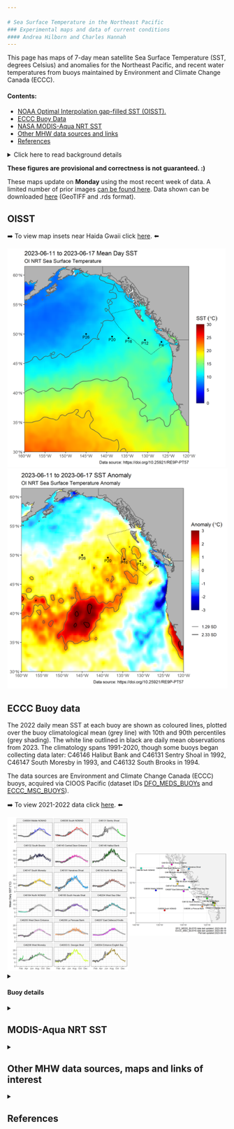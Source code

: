 ```yaml
---

# Sea Surface Temperature in the Northeast Pacific
### Experimental maps and data of current conditions
#### Andrea Hilborn and Charles Hannah
---
```



This page has maps of 7-day mean satellite Sea Surface Temperature (SST, degrees Celsius) and anomalies for the Northeast Pacific, and recent water temperatures from buoys maintained by Environment and Climate Change Canada (ECCC).

#### Contents:

* [NOAA Optimal Interpolation gap-filled SST (OISST).](https://github.com/BIO-RSG/Pacific_SST_NRT_Monitoring#oisst)
* [ECCC Buoy Data](https://github.com/BIO-RSG/Pacific_SST_NRT_Monitoring#eccc-buoy-data)
* [NASA MODIS-Aqua NRT SST](https://github.com/BIO-RSG/Pacific_SST_NRT_Monitoring#modis-aqua-nrt-sst)
* [Other MHW data sources and links](https://github.com/BIO-RSG/Pacific_SST_NRT_Monitoring#other-mhw-data-sources-maps-and-links-of-interest)
* [References](https://github.com/BIO-RSG/Pacific_SST_NRT_Monitoring#references)

<details>
<summary> 
Click here to read background details
</summary>

### Background:
 
Satellite SST data is accessed from the NOAA CoastWatch [ERDDAP server](https://coastwatch.pfeg.noaa.gov/erddap/index.html). SST pixels exceeding 1.29 standard deviations above the climatology are delineated on the anomaly maps (labelled as **1.29 SD**, approximately the 90th percentile), a threshold for tracking marine heatwaves.

* NOAA Optimal Interpolation gap-filled SST (OISST): Anomaly maps were calculated using the current week and subtracting the 30-year mean (1991-2020). The spatial resolution is 0.25 degrees.
* NASA MODIS-Aqua NRT SST: Anomaly maps were calculated using the current week and subtracting the 18-year mean (2003-2020). The spatial resolution is 0.04166 degrees with low quality pixels removed. 

Surface temperature observations from Canadian Pacific buoys, including detailed quality control information, is accessed from the Canadian Integrated Ocean Observing System (CIOOS) Pacific [ERDDAP server](https://data.cioospacific.ca/erddap/info/DFO_MEDS_BUOYS/index.html). The quality control methods are outlined in [Kellogg et al., 2021: "Quality Control of Weather/Wave Buoy Temperature Data Provided by Environment and Climate Change Canada"](https://drive.google.com/file/d/1J6I8PFuDN0Ca-8wdjfmAWRmeylPGn_s4/view)

</details>

**These figures are provisional and correctness is not guaranteed. :)**

These maps update on **Monday** using the most recent week of data. A limited number of prior images [can be found here](https://github.com/BIO-RSG/Pacific_SST_NRT_Monitoring/tree/main/figures). Data shown can be downloaded [here](https://github.com/BIO-RSG/Pacific_SST_NRT_Monitoring/tree/main/data) (GeoTIFF and .rds format).

## OISST

:arrow_right: To view map insets near Haida Gwaii click [here](https://github.com/BIO-RSG/Pacific_SST_NRT_Monitoring/tree/main/docs/Haida_Gwaii.md). :arrow_left:

<img src="./figures/current/SST_OI_7-day_rollingavg.png" width="500" /> <img src="./figures/current/SST_OI_7-day_rollingavg_anom.png" width="505" />


## ECCC Buoy data

The 2022 daily mean SST at each buoy are shown as coloured lines, plotted over the buoy climatological mean (grey line) with 10th and 90th percentiles (grey shading). The white line outlined in black are daily mean observations from 2023. The climatology spans 1991-2020, though some buoys began collecting data later: C46146 Halibut Bank and C46131 Sentry Shoal in 1992, C46147 South Moresby in 1993, and C46132 South Brooks in 1994. 

The data sources are Environment and Climate Change Canada (ECCC) buoys, acquired via CIOOS Pacific (dataset IDs [DFO_MEDS_BUOYs](https://data.cioospacific.ca/erddap/info/DFO_MEDS_BUOYS/index.html) and [ECCC_MSC_BUOYS](https://data.cioospacific.ca/erddap/info/ECCC_MSC_BUOYS/index.html)).

:arrow_right: To view 2021-2022 data click [here](https://github.com/BIO-RSG/Pacific_SST_NRT_Monitoring/tree/main/docs/Buoy_temperature.md). :arrow_left:

<img src="./figures/current/Daily_mean_buoy_overview_2023.png" width="1000" />


<details>
<summary> 

#### Buoy details


</summary>

<details>
<summary>

##### DFO_MEDS_BUOYS:

</summary>

Stn ID | Start Date | End Date | Longitude| Latitude | Duration (yrs)
-------|------------|----------|-----------|--------|----------|
C46004 Middle NOMAD | 1988-08-04 | 2023-03-26 | -136.10 | 50.93 | 34.7 
C46036 S. NOMAD | 1987-09-22 | 2023-03-26 | -133.94 | 48.35 | 35.5
C46131 Sentry Shoal | 1992-10-20 | 2022-10-01 | -124.99 | 49.91 | 30
C46132 S. Brooks | 1994-05-05 | 2022-05-15 | -127.93 | 49.74 | 28
C46145 Central Dixon Entrance | 1991-04-16 | 2023-03-26 | -132.42 | 54.38 | 32
C46146 Halibut Bank | 1992-03-13 | 2023-03-26 | -123.73 | 49.34 | 31.1
C46147 S. Moresby | 1993-06-17 | 2023-03-26 | -131.23 | 51.83 | 29.8
C46181 Nanakwa Shoal | 1988-11-22 | 2023-03-26 | -128.84 | 53.82 | 34.4 
C46183 N. Hecate Strait | 1991-05-15 | 2023-03-26 | -131.14 | 53.57 | 31.9
C46184 N. NOMAD | 1987-09-20 | 2022-04-09 | -138.85 | 53.92 | 34.6
C46185 S. Hecate Strait | 1991-09-12 | 2023-03-26 | -129.79 | 52.42 | 31.6
C46204 W. Sea Otter | 1989-09-07 | 2023-03-19 | -128.77 | 51.38 | 33.6
C46205 W. Dixon Entrance | 1988-11-22 | 2023-03-26 | -134.32 | 54.19 | 34.4
C46206 La Perouse Bank | 1988-11-22 | 2022-04-17 | -126.00 | 48.83 | 33.4
C46207 E. Dellwood | 1989-10-18 | 2022-09-08 | -129.91 | 50.88 | 33
C46208 W. Moresby | 1990-07-12 | 2023-03-22 | -132.69 | 52.51 | 32.8

</details>

<details>
<summary>

##### ECCC_MSC_BUOYS:

</summary>

Stn ID | Start Date | End Date | Longitude| Latitude | Duration (yrs)
-------|------------|----------|-----------|--------|----------|
C46004 Middle NOMAD | 2021-09-08 | 2023-03-29 | -136.0950 | 50.93000 | 1.6 
C46036 S. NOMAD | 2021-09-08 | 2023-03-30 | -133.9380 | 48.35500 | 1.6
C46131 Sentry Shoal | 2021-09-08 | 2023-03-30 | -124.9850 | 49.90600 | 1.6
C46132 South Brooks | 2021-09-08 | 2023-03-30 | -127.8889 | 49.77542 | 1.6
C46145 Central Dixon Entrance | 2021-09-08 | 2023-03-29 | -132.4439 | 54.36600 | 1.6
C46146 Halibut Bank | 2021-09-07 | 2023-03-30 | -123.7270 | 49.34000 | 1.6
C46147 S. Moresby | 2021-09-08 | 2023-03-30 | -131.2250 | 51.82800 | 1.6
C46181 Nanakwa Shoal | 2021-09-08 | 2023-03-30 | -128.8310 | 53.83300 | 1.6
C46183 N. Hecate Strait | 2021-09-08 | 2023-03-30 | -131.1050 | 53.61700 | 1.6 
C46184 N. NOMAD | 2021-09-08 | 2022-09-02 | -138.8500 | 53.91500 | 1.0
C46185 S. Hecate Strait | 2021-09-08 | 2023-03-30 | -129.9731 | 52.48789 | 1.6
C46204 W. Sea Otter | 2021-09-08 | 2023-03-29 | -128.7094 | 51.39801 | 1.6
C46205 W. Dixon Entrance | 2021-09-08 | 2023-03-30 | -134.3231 | 54.18500 | 1.6
C46206 La Perouse Bank | 2021-09-08 | 2022-12-01 | -125.9980 | 48.83500 | 1.2
C46207 E. Dellwood | 2021-09-08 | 2022-09-09 | -129.9160 | 50.87400 | 1.0
C46208 W. Moresby | 2021-09-08 | 2023-03-28 | -132.6930 | 52.51500 | 1.6
C46303 S. Georgia Strait |  2019-10-01 |  2023-03-30 |  -123.4300 |  49.02500 |  3.5
C46304 Entrance English Bay | 2019-10-01 | 2023-03-30 | -123.3570 | 49.30167 | 3.5

</details>

</details>


<details>
<summary> 

## MODIS-Aqua NRT SST
</summary>

<img src="./figures/current/SST_MODISA_7-day_rollingavg.png" width="500" /> <img src="./figures/current/SST_MODISA_7-day_rollingavg_anom.png" width="505" /> 

##### Number of observations in current week:
 
<img src="./figures/current/SST_MODISA_7-day_rollingavg_n.png" width="400" /> 

**Note** that pixels with fewer than 2 observations from the week are masked out.
 
</details>
 
<details>
<summary> 
 
## Other MHW data sources, maps and links of interest
</summary>
 
### SST & Marine Heatwaves:
* [Multi-Scale Ultra-High resolution SST Anomaly, Daily](https://coastwatch.pfeg.noaa.gov/erddap/griddap/jplMURSST41anom1day.graph?sstAnom%5B(last)%5D%5B(20.0):(63.0)%5D%5B(-179.99):(-110.0)%5D&amp;.draw=surface&amp;.vars=longitude%7Clatitude%7CsstAnom&amp;.trim=0&amp;.colorBar=%7C%7C%7C%7C%7C&.bgColor=0xffccccff) ***click to view latest image**
<img src="https://coastwatch.pfeg.noaa.gov/erddap/griddap/jplMURSST41anom1day.png?sstAnom%5B(last)%5D%5B(20.0):(63.0)%5D%5B(-179.99):(-110.0)%5D&amp;.draw=surface&amp;.vars=longitude%7Clatitude%7CsstAnom&amp;.trim=0&amp;.colorBar=%7C%7C%7C%7C%7C&.bgColor=0xffccccff" alt="Multi-Scale Ultra-High Resolution SST Anomaly, Daily">

* [California Current Marine Heatwave Tracker](https://oceanview.pfeg.noaa.gov/projects/mhw/latest)
* [California Current Marine Heatwave Tracker: Regional EEZ MHW](https://oceanview.pfeg.noaa.gov/projects/mhw/regional)
* [Climate Reanalyzer Daily Global Sea Surface Temperature](https://climatereanalyzer.org/clim/sst_daily/)
* [NOAA Coral Reef Watch: MHW Watch](https://coralreefwatch.noaa.gov/product/marine_heatwave/)
* [NOAA Physical Sciences Lab Map Room: SST](https://psl.noaa.gov/map/clim/sst.shtml)
* [Pacific Islands Ocean Observing System](https://www.pacioos.hawaii.edu/voyager/): Near-Real Time data viewer including Coral Reef Watch SST and SST anomaly
* [Global daily SST, 7-day trend and anomaly (NOAA CoralReefWatch)](https://www.ospo.noaa.gov/Products/ocean/cb/sst5km/)
* [GOES 1-day, 4-day SST composites](https://ocean.weather.gov/Loops/ocean_guidance.php?model=GOES&area=WasC&plot=sst&day=0&loop=0)
* [NOAA CoastWatch Data Viewer](https://coastwatch.noaa.gov/cw_html/cwViewer.html) and [CoastWatch commonly used SST data sources](https://coastwatch.pfeg.noaa.gov/data.html)
* [NOAA Blob article](https://www.fisheries.noaa.gov/feature-story/new-marine-heatwave-emerges-west-coast-resembles-blob) and [more recent one](https://www.fisheries.noaa.gov/feature-story/looking-back-blob-record-warming-drives-unprecedented-ocean-change)

### El Niño:
* [Sea Level Key Indicators: El Niño-Southern Oscillation](https://sealevel.jpl.nasa.gov/data/vital-signs/el-nino/)
* [Australian Government Bureau of Meteorology El Niño Watch](http://www.bom.gov.au/climate/enso/index.shtml#tabs=Overview&overview-section=Sea-surface)

### Other:
* [B.C. River Forecast Centre Map of 7-Day Average Streamflow](http://bcrfc.env.gov.bc.ca/lowflow/map_7dayflow.html)
* [Copernicus Climate Indicators](https://climate.copernicus.eu/climate-indicators)

</details>
 
<details>
<summary> 

## References
</summary>

* California Current Marine Heatwave Tracker: https://oceanview.pfeg.noaa.gov/projects/mhw/latest
* CoastWatch ERDDAP Server: https://coastwatch.pfeg.noaa.gov/erddap/index.html
* CIOOS Pacific ERDDAP Server: https://data.cioospacific.ca/erddap/index.html
* Galbraith, P.S., Larouche, P. & Caverhill, C. (2021): A Sea-Surface
Temperature Homogenization Blend for the Northwest Atlantic, Canadian Journal of Remote
Sensing, [doi:10.1080/07038992.2021.1924645](https://www.tandfonline.com/doi/full/10.1080/07038992.2021.1924645)
* Hobday, A.J., Alexander, L., Perkins, S., Smale, D.A., Straub, S., Oliver, E., Benthuysen, J.A., Burrows, M., Donat, M.G., Feng, M., Holbrook, N.J., Moore, P.J., Scannell, H., Sen Gupta, A. & Wernberg, T. (2016): A hierarchical approach to defining marine heatwaves. Progress in Oceanography. 141, 227-238, [doi:10.1016/j.pocean.2015.12.014](https://doi.org/10.1016/j.pocean.2015.12.014)
* Hobday, A.J., Oliver, E.C.J., Sen Gupta, A., Benthuysen, J.A., Burrows, M.T., Donat, M.G., Holbrook, N.J., Moore, P.J., Thomsen, M.S., Wernberg, T., & Smale, D.A. (2018): Categorizing and naming marine heatwaves. Oceanography 31(2):162–173, [doi:10.5670/oceanog.2018.205](https://doi.org/10.5670/oceanog.2018.205)

For other reading on Marine Heatwaves, check out the [reference list here](https://github.com/BIO-RSG/Pacific_SST_NRT_Monitoring/tree/main/docs/MHW_Literature.md)!
</details>
